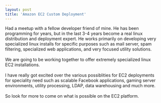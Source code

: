 ```yaml
---
layout: post
title: 'Amazon EC2 Custom Deployment'
---
```

Had a meetup with a fellow developer friend of mine.  He has been programming for years, but in the last 3-4 years become a real linux distribution and deployment expert.  He works primarily on developing very specialized linux installs for specific purposes such as mail server, spam filtering, specialized web applications, and very focused utility solutions.<br /><br />We are going to be working together to offer extremely specialized linux EC2 installations.<br /><br />I have really got excited over the various possiblities for EC2 deployments for speciality need such as scalable Facebook applications, gaming server environments, utility processing, LDAP, data warehousing and much more.<br /><br />So look for more to come on what is possible on the EC2 platform.